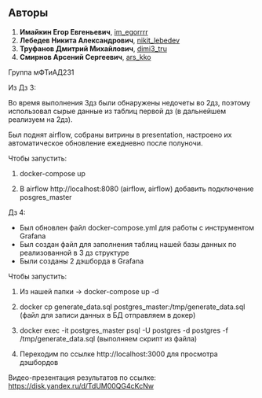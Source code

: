 ## Авторы
1. **Имайкин Егор Евгеньевич**, [im_egorrrr](https://t.me/im_egorrrr)
2. **Лебедев Никита Александрович**, [nikit_lebedev](https://t.me/nikit_lebedev)
3. **Труфанов Дмитрий Михайлович**, [dimi3_tru](https://t.me/dimi3_tru)
4. **Смирнов Арсений Сергеевич**, [ars_kko](https://t.me/ars_kko)

Группа мФТиАД231

Из Дз 3:

Во время выполнения 3дз были обнаружены недочеты во 2дз, поэтому использовал сырые данные из таблиц первой дз (в дальнейшем реализуем на 2дз).

Был поднят airflow, собраны витрины в presentation, настроено их автоматическое обновление ежедневно после полуночи.

Чтобы запустить:
1) docker-compose up
  
2) В airflow http://localhost:8080 (airflow, airflow) добавить подключение posgres_master


Дз 4:

- Был обновлен файл docker-compose.yml для работы с инструментом Grafana
- Был создан файл для заполнения таблиц нашей базы данных по реализованной в 3 дз структуре
- Были созданы 2 дэшборда в Grafana

Чтобы запустить:
1) Из нашей папки -> docker-compose up -d

2) docker cp generate_data.sql postgres_master:/tmp/generate_data.sql (файл для записи данных в БД отправляем в докер)

3) docker exec -it postgres_master psql -U postgres -d postgres -f /tmp/generate_data.sql (выполняем скрипт из файла)

4) Переходим по ссылке http://localhost:3000 для просмотра дэшбордов

Видео-презентация результатов по ссылке: https://disk.yandex.ru/d/TdUM00QG4cKcNw
